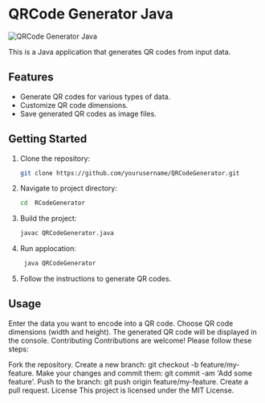 # QRCode Generator Java

![QRCode Generator Java](C:\Users\Mike_pn\Desktop\y1program\javascript\qrcode.png)

This is a Java application that generates QR codes from input data.

## Features

- Generate QR codes for various types of data.
- Customize QR code dimensions.
- Save generated QR codes as image files.

## Getting Started

1. Clone the repository:

   ```bash
   git clone https://github.com/yourusername/QRCodeGenerator.git

2. Navigate to project directory:

   ```bash
   cd  RCodeGenerator

3. Build the project:

   ```bash
   javac QRCodeGenerator.java


4. Run applocation:

   ```bash
    java QRCodeGenerator


5. Follow the instructions to generate QR codes.

## Usage
Enter the data you want to encode into a QR code.
Choose QR code dimensions (width and height).
The generated QR code will be displayed in the console.
Contributing
Contributions are welcome! Please follow these steps:

Fork the repository.
Create a new branch: git checkout -b feature/my-feature.
Make your changes and commit them: git commit -am 'Add some feature'.
Push to the branch: git push origin feature/my-feature.
Create a pull request.
License
This project is licensed under the MIT License.

